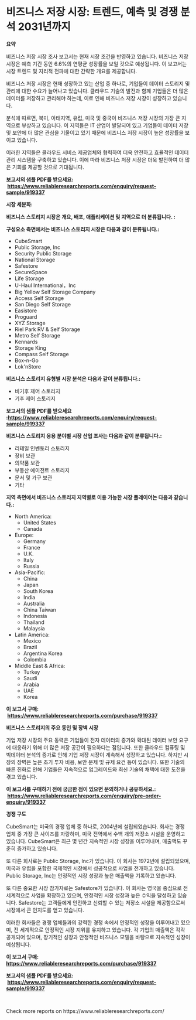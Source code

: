 <p><h1>비즈니스 저장 시장: 트렌드, 예측 및 경쟁 분석 2031년까지</h1></p><p><strong>요약</strong></p>
<p><p>비즈니스 저장 시장 조사 보고서는 현재 시장 조건을 반영하고 있습니다. 비즈니스 저장 시장은 예측 기간 동안 6.6%의 연평균 성장률을 보일 것으로 예상됩니다. 이 보고서는 시장 트렌드 및 지리적 전파에 대한 간략한 개요를 제공합니다.</p><p>비즈니스 저장 시장은 현재 성장하고 있는 산업 중 하나로, 기업들이 데이터 스토리지 및 관리에 대한 수요가 늘어나고 있습니다. 클라우드 기술의 발전과 함께 기업들은 더 많은 데이터를 저장하고 관리해야 하는데, 이로 인해 비즈니스 저장 시장이 성장하고 있습니다.</p><p>분석에 따르면, 북미, 아태지역, 유럽, 미국 및 중국이 비즈니스 저장 시장의 가장 큰 지역으로 부상하고 있습니다. 이 지역들은 IT 산업이 발달되어 있고 기업들이 데이터 저장 및 보안에 더 많은 관심을 기울이고 있기 때문에 비즈니스 저장 시장이 높은 성장률을 보이고 있습니다.</p><p>이러한 지역들은 클라우드 서비스 제공업체와 협력하여 더욱 안전하고 효율적인 데이터 관리 시스템을 구축하고 있습니다. 이에 따라 비즈니스 저장 시장은 더욱 발전하여 더 많은 기회를 제공할 것으로 기대됩니다.</p></p>
<p><strong>보고서의 샘플 PDF를 받으세요: &nbsp;<a href="https://www.reliableresearchreports.com/enquiry/request-sample/919337">https://www.reliableresearchreports.com/enquiry/request-sample/919337</a></strong></p>
<p><strong>시장 세분화:</strong></p>
<p><strong> 비즈니스 스토리지 시장은 개요, 배포, 애플리케이션 및 지역으로 더 분류됩니다. :</strong></p>
<p><strong>구성요소 측면에서는 비즈니스 스토리지 시장은 다음과 같이 분류됩니다.:</strong></p>
<p><ul><li>CubeSmart</li><li>Public Storage, Inc</li><li>Security Public Storage</li><li>National Storage</li><li>Safestore</li><li>SecureSpace</li><li>Life Storage</li><li>U-Haul International，Inc</li><li>Big Yellow Self Storage Company</li><li>Access Self Storage</li><li>San Diego Self Storage</li><li>Easistore</li><li>Proguard</li><li>XYZ Storage</li><li>Riel Park RV & Self Storage</li><li>Metro Self Storage</li><li>Kennards</li><li>Storage King</li><li>Compass Self Storage</li><li>Box-n-Go</li><li>Lok'nStore</li></ul></p>
<p><strong> 비즈니스 스토리지 유형별 시장 분석은 다음과 같이 분류됩니다.:</strong></p>
<p><ul><li>비기후 제어 스토리지</li><li>기후 제어 스토리지</li></ul></p>
<p><strong>보고서의 샘플 PDF를 받으세요 :<a href="https://www.reliableresearchreports.com/enquiry/request-sample/919337">https://www.reliableresearchreports.com/enquiry/request-sample/919337</a></strong></p>
<p><strong> 비즈니스 스토리지 응용 분야별 시장 산업 조사는 다음과 같이 분류됩니다.:</strong></p>
<p><ul><li>리테일 인벤토리 스토리지</li><li>장비 보관</li><li>의약품 보관</li><li>부동산 에이전트 스토리지</li><li>문서 및 가구 보관</li><li>기타</li></ul></p>
<p><strong>지역 측면에서 비즈니스 스토리지 지역별로 이용 가능한 시장 플레이어는 다음과 같습니다.:</strong></p>
<p><ul>
    <li>
        North America:
        <ul>
            <li>United States</li>
            <li>Canada</li>
        </ul>
    </li>
    <li>
        Europe:
        <ul>
            <li>Germany</li>
            <li>France</li>
            <li>U.K.</li>
            <li>Italy</li>
            <li>Russia</li>
        </ul>
    </li>
    <li>
        Asia-Pacific:
        <ul>
            <li>China</li>
            <li>Japan</li>
            <li>South Korea</li>
            <li>India</li>
            <li>Australia</li>
            <li>China Taiwan</li>
            <li>Indonesia</li>
            <li>Thailand</li>
            <li>Malaysia</li>
        </ul>
    </li>
    <li>
        Latin America:
        <ul>
            <li>Mexico</li>
            <li>Brazil</li>
            <li>Argentina Korea</li>
            <li>Colombia</li>
        </ul>
    </li>
    <li>
        Middle East & Africa:
        <ul>
            <li>Turkey</li>
            <li>Saudi</li>
            <li>Arabia</li>
            <li>UAE</li>
            <li>Korea</li>
        </ul>
    </li>
    </ul></p>
<p><strong>이 보고서 구매: &nbsp;<a href="https://www.reliableresearchreports.com/purchase/919337">https://www.reliableresearchreports.com/purchase/919337</a></strong></p>
<p><strong>비즈니스 스토리지의 주요 동인 및 장벽 시장</strong></p>
<p><p>기업 저장 시장의 주요 동력은 기업들이 전자 데이터의 증가와 확대된 데이터 보안 요구에 대응하기 위해 더 많은 저장 공간이 필요하다는 점입니다. 또한 클라우드 컴퓨팅 및 빅데이터 분석의 증가로 인해 기업 저장 시장이 계속해서 성장하고 있습니다. 하지만 시장의 장벽은 높은 초기 투자 비용, 보안 문제 및 규제 요건 등이 있습니다. 또한 기술의 빠른 진화로 인해 기업들은 지속적으로 업그레이드와 최신 기술의 채택에 대한 도전을 겪고 있습니다.</p></p>
<p><strong>이 보고서를 구매하기 전에 궁금한 점이 있으면 문의하거나 공유하세요.: &nbsp;<a href="https://www.reliableresearchreports.com/enquiry/pre-order-enquiry/919337">https://www.reliableresearchreports.com/enquiry/pre-order-enquiry/919337</a></strong></p>
<p><strong>경쟁 구도</strong></p>
<p><p>CubeSmart는 미국의 경쟁 업체 중 하나로, 2004년에 설립되었습니다. 회사는 경쟁 업체 중 가장 큰 사이즈를 자랑하며, 미국 전역에서 수백 개의 저장소 시설을 운영하고 있습니다. CubeSmart은 최근 몇 년간 지속적인 시장 성장을 이루어내며, 매출액도 꾸준히 증가하고 있습니다.</p><p>또 다른 회사로는 Public Storage, Inc가 있습니다. 이 회사는 1972년에 설립되었으며, 미국과 유럽을 포함한 국제적인 시장에서 성공적으로 사업을 전개하고 있습니다. Public Storage, Inc는 안정적인 시장 성장과 높은 매출액을 기록하고 있습니다.</p><p>또 다른 중요한 시장 참가자로는 Safestore가 있습니다. 이 회사는 영국을 중심으로 전 세계적으로 사업을 확장하고 있으며, 안정적인 시장 성장과 높은 수익을 달성하고 있습니다. Safestore는 고객들에게 안전하고 신뢰할 수 있는 저장소 시설을 제공함으로써 시장에서 큰 인지도를 얻고 있습니다.</p><p>이러한 회사들은 경쟁 업체들과의 강력한 경쟁 속에서 안정적인 성장을 이루어내고 있으며, 전 세계적으로 안정적인 시장 지위를 유지하고 있습니다. 각 기업의 매출액은 각각 공개되어 있으며, 장기적인 성장과 안정적인 비즈니스 모델을 바탕으로 지속적인 성장이 예상됩니다.</p></p>
<p><strong>이 보고서 구매: &nbsp; <a href="https://www.reliableresearchreports.com/purchase/919337">https://www.reliableresearchreports.com/purchase/919337</a></strong></p>
<p><strong>보고서의 샘플 PDF를 받으세요: &nbsp;<a href="https://www.reliableresearchreports.com/enquiry/request-sample/919337">https://www.reliableresearchreports.com/enquiry/request-sample/919337</a></strong><strong></strong></p>
<p>&nbsp;</p>
<p>Check more reports on https://www.reliableresearchreports.com/</p>